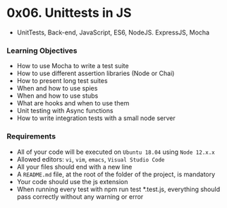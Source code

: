# 0x06. Unittests in JS
- UnitTests, Back-end, JavaScript, ES6, NodeJS. ExpressJS, Mocha

### Learning Objectives
- How to use Mocha to write a test suite
- How to use different assertion libraries (Node or Chai)
- How to present long test suites
- When and how to use spies
- When and how to use stubs
- What are hooks and when to use them
- Unit testing with Async functions
- How to write integration tests with a small node server

### Requirements
- All of your code will be executed on ```Ubuntu 18.04``` using ```Node 12.x.x```
- Allowed editors: ```vi```, ```vim```, ```emacs```, ```Visual Studio Code```
- All your files should end with a new line
- A ```README.md``` file, at the root of the folder of the project, is mandatory
- Your code should use the js extension
- When running every test with npm run test *.test.js, everything should pass correctly without any warning or error
